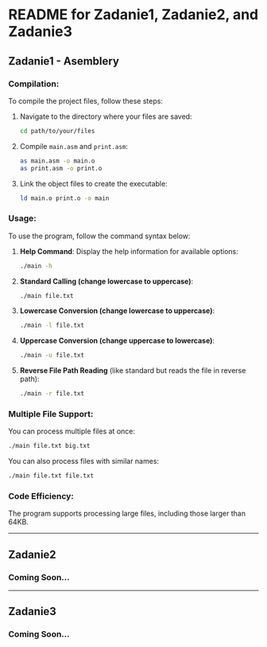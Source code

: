 
# README for Zadanie1, Zadanie2, and Zadanie3

## Zadanie1 - Asemblery  

### Compilation:

To compile the project files, follow these steps:

1. Navigate to the directory where your files are saved:
    ```bash
    cd path/to/your/files
    ```

2. Compile `main.asm` and `print.asm`:
    ```bash
    as main.asm -o main.o
    as print.asm -o print.o
    ```

3. Link the object files to create the executable:
    ```bash
    ld main.o print.o -o main
    ```

### Usage:

To use the program, follow the command syntax below:

1. **Help Command**:
    Display the help information for available options:
    ```bash
    ./main -h
    ```

2. **Standard Calling (change lowercase to uppercase)**:
    ```bash
    ./main file.txt
    ```

3. **Lowercase Conversion (change lowercase to uppercase)**:
    ```bash
    ./main -l file.txt
    ```

4. **Uppercase Conversion (change uppercase to lowercase)**:
    ```bash
    ./main -u file.txt
    ```

5. **Reverse File Path Reading** (like standard but reads the file in reverse path):
    ```bash
    ./main -r file.txt
    ```

### Multiple File Support:

You can process multiple files at once:
```bash
./main file.txt big.txt
```

You can also process files with similar names:
```bash
./main file.txt file.txt
```

### Code Efficiency:

The program supports processing large files, including those larger than 64KB.

---

## Zadanie2

### Coming Soon...

---

## Zadanie3

### Coming Soon...